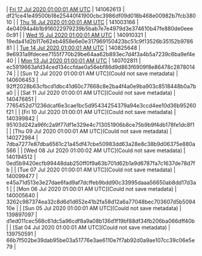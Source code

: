 | [Fri 17 Jul 2020 01:00:01 AM UTC](https://transfer.sh/12XWQB/trcninja-dbdump-20200717010001.tar.bz2) | 141062613 | df21ce41e49500b18e25440f41900cbc3986df09d018b468e00982b7fcb38010 | 
| [Thu 16 Jul 2020 01:00:01 AM UTC]() | 141003166 | 4e04094a4b1b916022979239b5bab7e7e4979d3e374610b47fe880de0eee0c91 | 
| [Wed 15 Jul 2020 01:00:01 AM UTC]() | 140910321 | 19eda41d2b117e62eb4858e6e0e317969150423bc51c9f13526b35152b978681 | 
| [Tue 14 Jul 2020 01:00:01 AM UTC]() | 140825648 | 9e6931a9fdecee7155f770b29be64aa62b893ec7d4f3a4b5a7239c6ba9ef4e40 | 
| [Mon 13 Jul 2020 01:00:01 AM UTC]() | 140702811 | ec5919663afd34ced134ccfdae0a56ebf86d9d863f6909f8e86478c287801474 | 
| [Sun 12 Jul 2020 01:00:01 AM UTC](Could not save metadata) | 140606453 | 92ff2028b63cfbcd1dbc41d60c77668c8e2ba4f4a0e9ba903c8518448b0a7ba0 | 
| [Sat 11 Jul 2020 01:00:01 AM UTC](Could not save metadata) | 140476851 | 7765452d71236dcaf6e3cae1bc5d95434254379a94e3ccd4ee10d36b95260f21 | 
| [Fri 10 Jul 2020 01:00:01 AM UTC](Could not save metadata) | 140399842 | 95103d242a96fc2a9f77df1e329e4c713051906b8ce75b9b9f4db178fe1dc8f1 | 
| [Thu 09 Jul 2020 01:00:01 AM UTC](Could not save metadata) | 140272984 | 7dba7277e87dba6561c21a45df47cbe50983dd63a28e8c38b9d06375e880a566 | 
| [Wed 08 Jul 2020 01:00:02 AM UTC](Could not save metadata) | 140194512 | 0ed5b9420ecfb99448dab250ff0f9a63b701d62b1a9d6787fa7c1637de78d7fb | 
| [Tue 07 Jul 2020 01:00:01 AM UTC](Could not save metadata) | 140099477 | e45a71d513e3e27dae6fad9af7dcffeb9bdd90c33995daaa56650ab8dd17d3a1 | 
| [Mon 06 Jul 2020 01:00:01 AM UTC](Could not save metadata) | 140005640 | 3262c987374ea32c8d6d1d652e41b2fa58d12a6a77048bec703607d5b509410e | 
| [Sun 05 Jul 2020 01:00:01 AM UTC](Could not save metadata) | 139897097 | d1ed011cec568c61dc5a96cdf8a9a08b136d1f19bf88df34fb206ba066dff40b | 
| [Sat 04 Jul 2020 01:00:01 AM UTC](Could not save metadata) | 139750591 | 66b7f502be39dab95be03a51776e3ae6110e7f7ab92d0a9ae107cc39c06e5e79 | 
